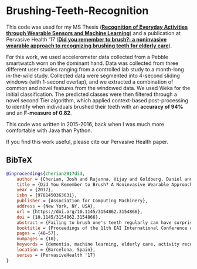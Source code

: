 # Brushing-Teeth-Recognition

This code was used for my MS Thesis (<a href="https://oaktrust.library.tamu.edu/bitstream/handle/1969.1/161664/CHERIAN-THESIS-2017.pdf?sequence=1&isAllowed=y"><strong>Recognition of Everyday Activities through Wearable Sensors and Machine Learning</strong></a>) and a publication at Pervasive Health '17 (<a href="https://dl.acm.org/doi/10.1145/3397481.3450673"><strong>Did you remember to brush?: a noninvasive wearable approach to recognizing brushing teeth for elderly care</strong></a>).

For this work, we used accelerometer data collected from a Pebble smartwatch worn on the dominant hand. Data was collected from three different user studies ranging from a controlled lab study to a month-long in-the-wild study. Collected data were segmented into 4-second sliding windows (with 1-second overlap), and we extracted a combination of common and novel features from the windowed data. We used Weka for the initial classification. The predicted classes were then filtered through a novel second Tier algorithm, which applied context-based post-processing to identify when individuals brushed their teeth with an <strong>accuracy of 94%</strong> and an <strong>F-measure of 0.82</strong>.

This code was written in 2015-2016, back when I was much more comfortable with Java than Python.

If you find this work useful, please cite our Pervasive Health paper.
## BibTeX

```bibtex
@inproceedings{cherian2017did,
    author = {Cherian, Josh and Rajanna, Vijay and Goldberg, Daniel and Hammond, Tracy},
    title = {Did You Remember to Brush? A Noninvasive Wearable Approach to Recognizing Brushing Teeth for Elderly Care},
    year = {2017},
    isbn = {9781450363631},
    publisher = {Association for Computing Machinery},
    address = {New York, NY, USA},
    url = {https://doi.org/10.1145/3154862.3154866},
    doi = {10.1145/3154862.3154866},
    abstract = {Failing to brush one's teeth regularly can have surprisingly serious health consequences, from periodontal disease to coronary heart disease to pancreatic cancer. This problem is especially worrying when caring for the elderly and/or individuals with dementia, as they often forget or are unable to perform standard health activities such as brushing their teeth, washing their hands, and taking medication. To ensure that such individuals are correctly looked after they are placed under the supervision of caretakers or family members, simultaneously limiting their independence and placing an immense burden on their family members and caretakers. To address this problem we developed a non-invasive wearable system based on a wrist-mounted accelerometer to accurately identify when a person brushed their teeth. We tested the efficacy of our system with a month-long in-the-wild study and achieved an accuracy of 94\% and an F-measure of 0.82.},
    booktitle = {Proceedings of the 11th EAI International Conference on Pervasive Computing Technologies for Healthcare},
    pages = {48–57},
    numpages = {10},
    keywords = {dementia, machine learning, elderly care, activity recognition, pervasive health, brushing teeth, wearable solution, intervention},
    location = {Barcelona, Spain},
    series = {PervasiveHealth '17}
}
